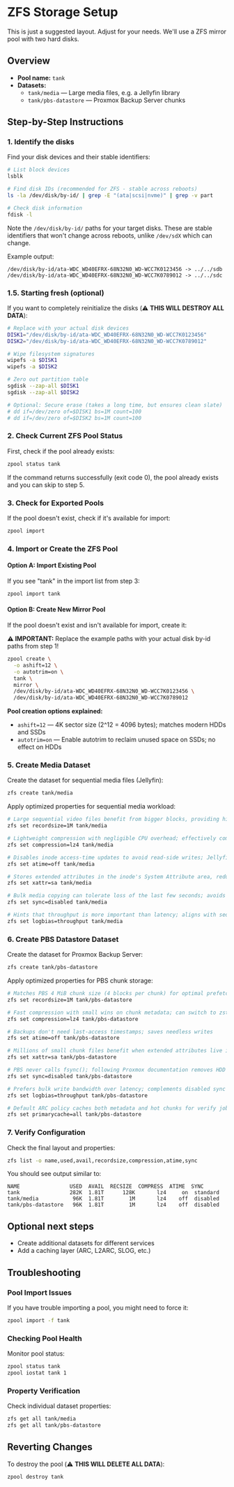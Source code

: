 # ZFS Storage Setup

This is just a suggested layout. Adjust for your needs.
We'll use a ZFS mirror pool with two hard disks.

## Overview

- **Pool name:** `tank`
- **Datasets:**
  - `tank/media` — Large media files, e.g. a Jellyfin library
  - `tank/pbs-datastore` — Proxmox Backup Server chunks

## Step-by-Step Instructions

### 1. Identify the disks

Find your disk devices and their stable identifiers:

```bash
# List block devices
lsblk

# Find disk IDs (recommended for ZFS - stable across reboots)
ls -la /dev/disk/by-id/ | grep -E "(ata|scsi|nvme)" | grep -v part

# Check disk information
fdisk -l
```

Note the `/dev/disk/by-id/` paths for your target disks. These are stable identifiers that won't change across reboots, unlike `/dev/sdX` which can change.

Example output:
```
/dev/disk/by-id/ata-WDC_WD40EFRX-68N32N0_WD-WCC7K0123456 -> ../../sdb
/dev/disk/by-id/ata-WDC_WD40EFRX-68N32N0_WD-WCC7K0789012 -> ../../sdc
```

### 1.5. Starting fresh (optional)

If you want to completely reinitialize the disks (⚠️ **THIS WILL DESTROY ALL DATA**):

```bash
# Replace with your actual disk devices
DISK1="/dev/disk/by-id/ata-WDC_WD40EFRX-68N32N0_WD-WCC7K0123456"
DISK2="/dev/disk/by-id/ata-WDC_WD40EFRX-68N32N0_WD-WCC7K0789012"

# Wipe filesystem signatures
wipefs -a $DISK1
wipefs -a $DISK2

# Zero out partition table
sgdisk --zap-all $DISK1
sgdisk --zap-all $DISK2

# Optional: Secure erase (takes a long time, but ensures clean slate)
# dd if=/dev/zero of=$DISK1 bs=1M count=100
# dd if=/dev/zero of=$DISK2 bs=1M count=100
```

### 2. Check Current ZFS Pool Status

First, check if the pool already exists:

```bash
zpool status tank
```

If the command returns successfully (exit code 0), the pool already exists and you can skip to step 5.

### 3. Check for Exported Pools

If the pool doesn't exist, check if it's available for import:

```bash
zpool import
```

### 4. Import or Create the ZFS Pool

#### Option A: Import Existing Pool

If you see "tank" in the import list from step 3:

```bash
zpool import tank
```

#### Option B: Create New Mirror Pool

If the pool doesn't exist and isn't available for import, create it:

**⚠️ IMPORTANT:** Replace the example paths with your actual disk by-id paths from step 1!

```bash
zpool create \
  -o ashift=12 \
  -o autotrim=on \
  tank \
  mirror \
  /dev/disk/by-id/ata-WDC_WD40EFRX-68N32N0_WD-WCC7K0123456 \
  /dev/disk/by-id/ata-WDC_WD40EFRX-68N32N0_WD-WCC7K0789012
```

**Pool creation options explained:**
- `ashift=12` — 4K sector size (2^12 = 4096 bytes); matches modern HDDs and SSDs
- `autotrim=on` — Enable autotrim to reclaim unused space on SSDs; no effect on HDDs

### 5. Create Media Dataset

Create the dataset for sequential media files (Jellyfin):

```bash
zfs create tank/media
```

Apply optimized properties for sequential media workload:

```bash
# Large sequential video files benefit from bigger blocks, providing higher HDD throughput and fewer metadata extents
zfs set recordsize=1M tank/media

# Lightweight compression with negligible CPU overhead; effectively compresses subtitles and metadata even if video is pre-compressed
zfs set compression=lz4 tank/media

# Disables inode access-time updates to avoid read-side writes; Jellyfin doesn't need access times
zfs set atime=off tank/media

# Stores extended attributes in the inode's System Attribute area, reducing seeks over SMB/NFS
zfs set xattr=sa tank/media

# Bulk media copying can tolerate loss of the last few seconds; avoids one rotation latency per write
zfs set sync=disabled tank/media

# Hints that throughput is more important than latency; aligns with sequential media workload
zfs set logbias=throughput tank/media
```

### 6. Create PBS Datastore Dataset

Create the dataset for Proxmox Backup Server:

```bash
zfs create tank/pbs-datastore
```

Apply optimized properties for PBS chunk storage:

```bash
# Matches PBS 4 MiB chunk size (4 blocks per chunk) for optimal prefetch and garbage collection performance
zfs set recordsize=1M tank/pbs-datastore

# Fast compression with small wins on chunk metadata; can switch to zstd-fast later if CPU is plentiful
zfs set compression=lz4 tank/pbs-datastore

# Backups don't need last-access timestamps; saves needless writes
zfs set atime=off tank/pbs-datastore

# Millions of small chunk files benefit when extended attributes live in the inode
zfs set xattr=sa tank/pbs-datastore

# PBS never calls fsync(); following Proxmox documentation removes HDD latency penalty
zfs set sync=disabled tank/pbs-datastore

# Prefers bulk write bandwidth over latency; complements disabled sync
zfs set logbias=throughput tank/pbs-datastore

# Default ARC policy caches both metadata and hot chunks for verify jobs
zfs set primarycache=all tank/pbs-datastore
```

### 7. Verify Configuration

Check the final layout and properties:

```bash
zfs list -o name,used,avail,recordsize,compression,atime,sync
```

You should see output similar to:

```
NAME                USED  AVAIL  RECSIZE  COMPRESS  ATIME  SYNC
tank                282K  1.81T      128K       lz4     on  standard
tank/media           96K  1.81T        1M       lz4    off  disabled
tank/pbs-datastore   96K  1.81T        1M       lz4    off  disabled
```

## Optional next steps
- Create additional datasets for different services
- Add a caching layer (ARC, L2ARC, SLOG, etc.)

## Troubleshooting

### Pool Import Issues

If you have trouble importing a pool, you might need to force it:

```bash
zpool import -f tank
```

### Checking Pool Health

Monitor pool status:

```bash
zpool status tank
zpool iostat tank 1
```

### Property Verification

Check individual dataset properties:

```bash
zfs get all tank/media
zfs get all tank/pbs-datastore
```

## Reverting Changes

To destroy the pool (⚠️ **THIS WILL DELETE ALL DATA**):

```bash
zpool destroy tank
```
